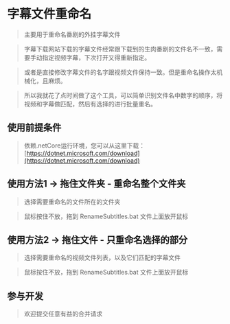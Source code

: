 # 字幕文件重命名

>主要用于重命名番剧的外挂字幕文件

>字幕下载网站下载的字幕文件经常跟下载到的生肉番剧的文件名不一致，需要手动指定视频字幕，下次打开又得重新指定。

>或者是直接修改字幕文件的名字跟视频文件保持一致。但是重命名操作太机械化，且麻烦。

>所以我就花了点时间做了这个工具，可以简单识别文件名中数字的顺序，将视频和字幕做匹配，然后有选择的进行批量重名。

## 使用前提条件
>依赖.netCore运行环境，您可以从这里下载：[https://dotnet.microsoft.com/download](https://dotnet.microsoft.com/download)

## 使用方法1 -> 拖住文件夹 - 重命名整个文件夹

>选择需要重命名的文件所在的文件夹

>鼠标按住不放，拖到 RenameSubtitles.bat 文件上面放开鼠标

## 使用方法2 -> 拖住文件 - 只重命名选择的部分

>选择需要重命名的视频文件列表，以及它们匹配的字幕文件

>鼠标按住不放，拖到 RenameSubtitles.bat 文件上面放开鼠标

## 参与开发

>欢迎提交任意有益的合并请求
